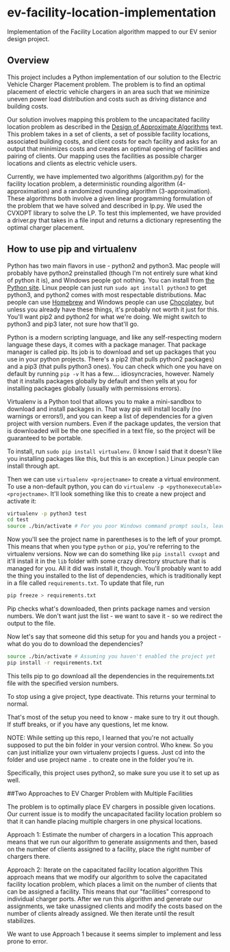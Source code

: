 # ev-facility-location-implementation
Implementation of the Facility Location algorithm mapped to our EV senior design project.

## Overview
This project includes a Python implementation of our solution to the Electric Vehicle Charger Placement problem. The problem is to find an optimal placement of electric vehicle chargers in an area such that we minimize uneven power load distribution and costs such as driving distance and building costs. 

Our solution involves mapping this problem to the uncapacitated facility location problem as described in the [Design of Approximate Algorithms](http://www.designofapproxalgs.com/) text. This problem takes in a set of clients, a set of possible facility locations, associated building costs, and client costs for each facility and asks for an output that minimizes costs and creates an optimal opening of facilities and pairing of clients. Our mapping uses the facilities as possible charger locations and clients as electric vehicle users.

Currently, we have implemented two algorithms (algorithm.py) for the facility location problem, a deterministic rounding algorithm (4-approximation) and a randomized rounding algorithm (3-approximation). These algorithms both involve a given linear programming formulation of the problem that we have solved and described in lp.py. We used the CVXOPT library to solve the LP. To test this implemented, we have provided a driver.py that takes in a file input and returns a dictionary representing the optimal charger placement.

## How to use pip and virtualenv
Python has two main flavors in use - python2 and python3. Mac people will probably have python2 preinstalled (though I'm not entirely sure what kind of python it is), and Windows people got nothing. You can install from [the Python site](https://www.python.org/). Linux people can just run `sudo apt install python3` to get python3, and python2 comes with most respectable distributions. Mac people can use [Homebrew](https://brew.sh/) and Windows people can use [Chocolatey](https://chocolatey.org/), but unless you already have these things, it's probably not worth it just for this. You'll want pip2 and python2 for what we're doing. We might switch to python3 and pip3 later, not sure how that'll go.

Python is a modern scripting language, and like any self-respecting modern language these days, it comes with a package manager. That package manager is called pip. Its job is to download and set up packages that you use in your python projects. There's a pip2 (that pulls python2 packages) and a pip3 (that pulls python3 ones). You can check which one you have on default by running `pip -v` It has a few.... idiosyncracies, however. Namely that it installs packages globally by default and then yells at you for installing packages globally (usually with permissions errors).

Virtualenv is a Python tool that allows you to make a mini-sandbox to download and install packages in. That way pip will install locally (no warnings or errors!), and you can keep a list of dependencies for a given project with version numbers. Even if the package updates, the version that is downloaded will be the one specified in a text file, so the project will be guaranteed to be portable.

To install, run `sudo pip install virtualenv`. (I know I said that it doesn't like you installing packages like this, but this is an exception.) Linux people can install through apt.

Then we can use `virtualenv <projectname>` to create a virtual environment. To use a non-default python, you can do `virtualenv -p <pythonexecutable> <projectname>`. It'll look something like this to create a new project and activate it:

```bash
virtualenv -p python3 test
cd test
source ./bin/activate # For you poor Windows command prompt souls, leave off the word source
```
Now you'll see the project name in parentheses is to the left of your prompt. This means that when you type `python` or `pip`, you're referring to the virtualenv versions. Now we can do something like `pip install cvxopt` and it'll install it in the `lib` folder with some crazy directory structure that is managed for you. All it did was install it, though. You'll probably want to add the thing you installed to the list of dependencies, which is traditionally kept in a file called `requirements.txt`. To update that file, run

```bash
pip freeze > requirements.txt
```

Pip checks what's downloaded, then prints package names and version numbers. We don't want just the list - we want to save it - so we redirect the output to the file.

Now let's say that someone did this setup for you and hands you a project - what do you do to download the dependencies?

```bash
source ./bin/activate # Assuming you haven't enabled the project yet
pip install -r requirements.txt
```

This tells pip to go download all the dependencies in the requirements.txt file with the specified version numbers.

To stop using a give project, type deactivate. This returns your terminal to normal.

That's most of the setup you need to know - make sure to try it out though. If stuff breaks, or if you have any questions, let me know.

NOTE: While setting up this repo, I learned that you're not actually supposed to put the bin folder in your version control. Who knew. So you can just initialize your own virtualenv projects I guess. Just cd into the folder and use project name `.` to create one in the folder you're in.

Specifically, this project uses python2, so make sure you use it to set up as well.

##Two Approaches to EV Charger Problem with Multiple Facilities

The problem is to optimally place EV chargers in possible given locations. Our current issue is to modify the uncapacitated facility location problem so that it can handle placing multiple chargers in one physical locations.

Approach 1: Estimate the number of chargers in a location
This approach means that we run our algorithm to generate assignments and then, based on the number of clients assigned to a facility, place the right number of chargers there.

Approach 2: Iterate on the capacitated facility location algorithm
This approach means that we modify our algorithm to solve the capacitated facility location problem, which places a limit on the number of clients that can be assigned a facility. This means that our "facilities" correspond to individual charger ports. After we run this algorithm and generate our assignments, we take unassigned clients and modify the costs based on the number of clients already assigned. We then iterate until the result stabilizes.

We want to use Approach 1 because it seems simpler to implement and less prone to error.

